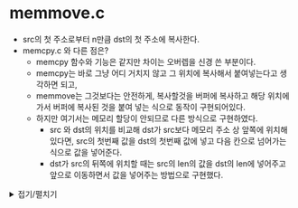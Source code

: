 # memmove.c
- src의 첫 주소로부터 n만큼 dst의 첫 주소에 복사한다.
- memcpy.c 와 다른 점은?
	- memcpy 함수와 기능은 같지만 차이는 오버렙을 신경 쓴 부분이다.
	- memcpy는 바로 그냥 어디 거치지 않고 그 위치에 복사해서 붙여넣는다고 생각하면 되고,
	- memmove는 그것보다는 안전하게, 복사할것을 버퍼에 복사하고 해당 위치에 가서 버퍼에 복사된 것을 붙여 넣는 식으로 동작이 구현되어있다.
	- 하지만 여기서는 메모리 할당이 안되므로 다른 방식으로 구현하였다.
		- src 와 dst의 위치를 비교해 dst가 src보다 메모리 주소 상 앞쪽에 위치해있다면, src의 첫번째 값을 dst의 첫번째 값에 넣고 다음 칸으로 넘어가는 식으로 값을 넣어준다.
		- dst가 src의 뒤쪽에 위치할 때는 src의 len의 값을 dst의 len에 넣어주고 앞으로 이동하면서 값을 넣어주는 방법으로 구현했다.

<details markdown="1">
<summary>접기/펼치기</summary>
<!--summary 아래 빈칸 공백 두고 내용을 적는공간-->

```
void *memmove(void *dst, const void *src, size_t len)
{
	unsigned char *new_dst;
	unsigned char *new_src;

	if (dst == NULL && src == NULL)
		return (0);
	new_dst == (unsigned char *)dst;
	new_src == (unsigned char *)src;
	if (new_dst > new_src)
	{
		while (len)
		{
			len--;
			new_dst[len] = new_src[len];
		}
	}
	else
	{
		while (len)
		{
			*new_dst++ = *new_src++;
			len--;
		}
	}
	return (dst);
}
```
</details>
